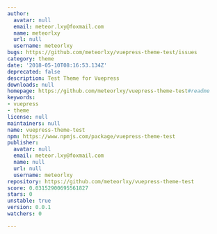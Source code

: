 ```yaml
---
author:
  avatar: null
  email: meteor.lxy@foxmail.com
  name: meteorlxy
  url: null
  username: meteorlxy
bugs: https://github.com/meteorlxy/vuepress-theme-test/issues
category: theme
date: '2018-05-10T08:16:53.134Z'
deprecated: false
description: Test Theme for Vuepress
downloads: null
homepage: https://github.com/meteorlxy/vuepress-theme-test#readme
keywords:
- vuepress
- theme
license: null
maintainers: null
name: vuepress-theme-test
npm: https://www.npmjs.com/package/vuepress-theme-test
publisher:
  avatar: null
  email: meteor.lxy@foxmail.com
  name: null
  url: null
  username: meteorlxy
repository: https://github.com/meteorlxy/vuepress-theme-test
score: 0.03152900695561827
stars: 0
unstable: true
version: 0.0.1
watchers: 0

---
```


